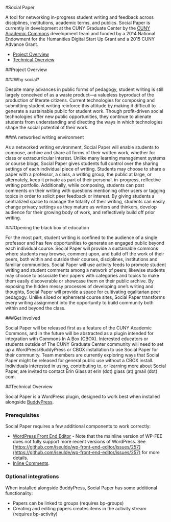 #Social Paper

A tool for networking in-progress student writing and feedback across disciplines, institutions, academic terms, and publics. Social Paper is currently in development at the CUNY Graduate Center by the [CUNY Academic Commons](https://commons.gc.cuny.edu) development team and funded by a 2014 National Endowment for the Humanities Digital Start Up Grant and a 2015 CUNY Advance Grant. 

* [Project Overview](#project-overview)
* [Technical Overview](#technical-overview)

##<a name="project-overview"></a>Project Overview

###Why social? 

Despite many advances in public forms of pedagogy, student writing is still largely conceived of as a waste product—a valueless byproduct of the production of literate citizens. Current technologies for composing and submitting student writing reinforce this attitude by making it difficult to generate a sustainable public for student work. Though profit-driven social technologies offer new public opportunities, they continue to alienate students from understanding and directing the ways in which technologies shape the social potential of their work.

###A networked writing environment

As a networked writing environment, Social Paper will enable students to compose, archive and share all forms of their written work, whether for class or extracurricular interest. Unlike many learning management systems or course blogs, Social Paper gives students full control over the sharing settings of each individual piece of writing. Students may choose to share a paper with a professor, a class, a writing group, the public at large, or alternately, keep it private as part of their personal, in-progress, reflective writing portfolio. Additionally, while composing, students can post comments on their writing with questions mentioning other users or tagging topics in order to solicit peer feedback or interest. By giving students a centralized space to manage the totality of their writing, students can easily change privacy settings as they mature as writers and thinkers, develop audience for their growing body of work, and reflectively build off prior writing.

###Opening the black box of education

For the most part, student writing is confined to the audience of a single professor and has few opportunities to generate an engaged public beyond each individual course. Social Paper will provide a sustainable commons where students may browse, comment upon, and build off the work of their peers, both within and outside their courses, disciplines, institutions and familiar communities. Social Paper will use activity feeds to promote student writing and student comments among a network of peers; likewise students may choose to associate their papers with categories and topics to make them easily discoverable or showcase them on their public archive. By exposing the hidden messy processes of developing one’s writing and thoughts, Social Paper will provide a space for cultivating egalitarian peer pedagogy. Unlike siloed or ephemeral course sites, Social Paper transforms every writing assignment into the opportunity to build community both within and beyond the class.

###Get involved

Social Paper will be released first as a feature of the CUNY Academic Commons, and in the future will be abstracted as a plugin intended for integration with Commons In A Box (CBOX). Interested educators or students outside of The CUNY Graduate Center community will need to set up a WordPress/BuddyPress or CBOX installation to use Social Paper for their community. Team members are currently exploring ways that Social Paper might be released for general public use without a CBOX install. Individuals interested in using, contributing to, or learning more about Social Paper, are invited to contact Erin Glass at erin (dot) glass (at) gmail (dot) com. 

##<a name="technical-overview"></a>Technical Overview

Social Paper is a WordPress plugin, designed to work best when installed alongside [BuddyPress](https://buddypress.org).

### Prerequisites

Social Paper requires a few additional components to work correctly:

* [WordPress Front End Editor](https://wordpress.org/plugins/wp-front-end-editor/) - Note that the mainline version of WP-FEE does not fully support more recent versions of WordPress. See [https://github.com/iseulde/wp-front-end-editor/issues/257](https://github.com/iseulde/wp-front-end-editor/issues/257) for more details.
* [Inline Comments](https://wordpress.org/plugins/inline-comments/). 

### Optional integrations

When installed alongside BuddyPress, Social Paper has some additional functionality:

* Papers can be linked to groups (requires bp-groups)
* Creating and editing papers creates items in the activity stream (requires bp-activity)


